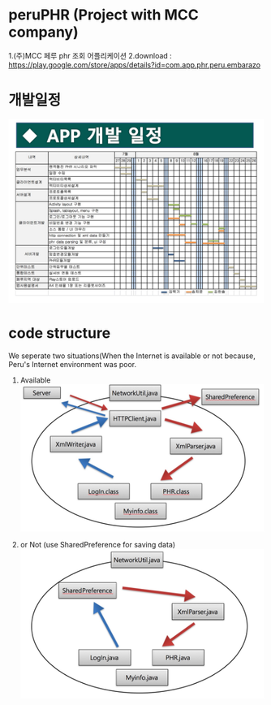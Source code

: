 # peruPHR (Project with MCC company)
1.(주)MCC 페루 phr 조회 어플리케이션
2.download : https://play.google.com/store/apps/details?id=com.app.phr.peru.embarazo

# 개발일정
![alt text](https://github.com/MCCperuPHR/peruPHR/blob/master/img/개발일정.jpeg)

# code structure
We seperate two situations(When the Internet is available or not because, Peru's Internet environment was poor.

1. Available 
![alt text](https://github.com/MCCperuPHR/peruPHR/blob/master/img/코드%20구조.jpeg)

2. or Not (use SharedPreference for saving data)
![alt text](https://github.com/MCCperuPHR/peruPHR/blob/master/img/코드%20구조2.jpeg)
